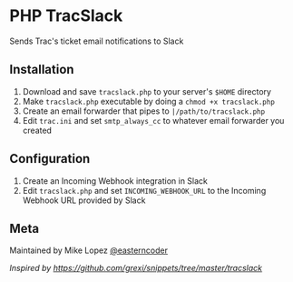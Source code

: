 # PHP TracSlack
Sends Trac's ticket email notifications to Slack

## Installation

1. Download and save `tracslack.php` to your server's `$HOME` directory
2. Make `tracslack.php` executable by doing a `chmod +x tracslack.php`
3. Create an email forwarder that pipes to `|/path/to/tracslack.php`
4. Edit `trac.ini` and set `smtp_always_cc` to whatever email forwarder you created

## Configuration

1. Create an Incoming Webhook integration in Slack
2. Edit `tracslack.php` and set `INCOMING_WEBHOOK_URL` to the Incoming Webhook URL provided by Slack

## Meta

Maintained by Mike Lopez [@easterncoder](https://github.com/easterncoder)

_Inspired by https://github.com/grexi/snippets/tree/master/tracslack_
